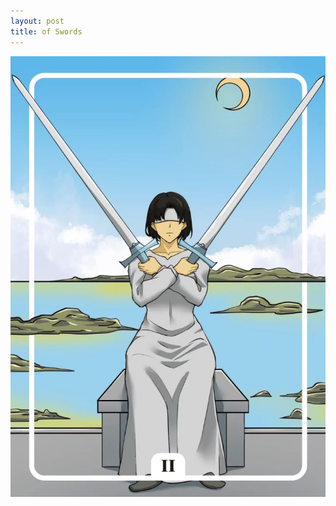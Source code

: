 ```yaml
---
layout: post
title: of Swords
---
```


![](../images/Two-of-Swords-Tarot-Card-Meaning-732x1024.webp)
